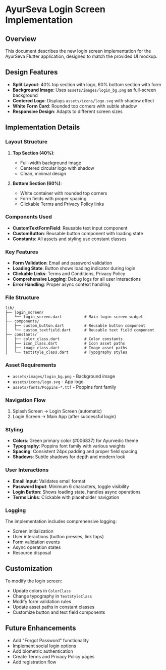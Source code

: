 # AyurSeva Login Screen Implementation

## Overview
This document describes the new login screen implementation for the AyurSeva Flutter application, designed to match the provided UI mockup.

## Design Features
- **Split Layout**: 40% top section with logo, 60% bottom section with form
- **Background Image**: Uses `assets/images/login_bg.png` as full-screen background
- **Centered Logo**: Displays `assets/icons/logo.svg` with shadow effect
- **White Form Card**: Rounded top corners with subtle shadow
- **Responsive Design**: Adapts to different screen sizes

## Implementation Details

### Layout Structure
1. **Top Section (40%)**:
   - Full-width background image
   - Centered circular logo with shadow
   - Clean, minimal design

2. **Bottom Section (60%)**:
   - White container with rounded top corners
   - Form fields with proper spacing
   - Clickable Terms and Privacy Policy links

### Components Used
- **CustomTextFormField**: Reusable text input component
- **CustomButton**: Reusable button component with loading state
- **Constants**: All assets and styling use constant classes

### Key Features
- **Form Validation**: Email and password validation
- **Loading State**: Button shows loading indicator during login
- **Clickable Links**: Terms and Conditions, Privacy Policy
- **Comprehensive Logging**: Debug logs for all user interactions
- **Error Handling**: Proper async context handling

### File Structure
```
lib/
├── login_screen/
│   └── login_screen.dart          # Main login screen widget
├── components/
│   ├── custom_button.dart         # Reusable button component
│   └── custom_textfield.dart      # Reusable text field component
├── constants/
│   ├── color_class.dart           # Color constants
│   ├── icon_class.dart            # Icon asset paths
│   ├── image_class.dart           # Image asset paths
│   └── textstyle_class.dart       # Typography styles
```

### Asset Requirements
- `assets/images/login_bg.png` - Background image
- `assets/icons/logo.svg` - App logo
- `assets/fonts/Poppins-*.ttf` - Poppins font family

### Navigation Flow
1. Splash Screen → Login Screen (automatic)
2. Login Screen → Main App (after successful login)

### Styling
- **Colors**: Green primary color (#006837) for Ayurvedic theme
- **Typography**: Poppins font family with various weights
- **Spacing**: Consistent 24px padding and proper field spacing
- **Shadows**: Subtle shadows for depth and modern look

### User Interactions
- **Email Input**: Validates email format
- **Password Input**: Minimum 6 characters, toggle visibility
- **Login Button**: Shows loading state, handles async operations
- **Terms Links**: Clickable with placeholder navigation

### Logging
The implementation includes comprehensive logging:
- Screen initialization
- User interactions (button presses, link taps)
- Form validation events
- Async operation states
- Resource disposal

## Customization
To modify the login screen:
- Update colors in `ColorClass`
- Change typography in `TextStyleClass`
- Modify form validation rules
- Update asset paths in constant classes
- Customize button and text field components

## Future Enhancements
- Add "Forgot Password" functionality
- Implement social login options
- Add biometric authentication
- Create Terms and Privacy Policy pages
- Add registration flow
